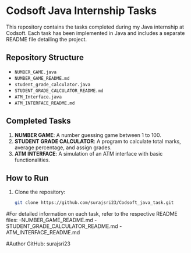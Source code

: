 # Codsoft Java Internship Tasks

This repository contains the tasks completed during my Java internship at Codsoft. Each task has been implemented in Java and includes a separate README file detailing the project.

## Repository Structure

- `NUMBER_GAME.java`
- `NUMBER_GAME_README.md`
- `student_grade_calculator.java`
- `STUDENT_GRADE_CALCULATOR_README.md`
- `ATM_Interface.java`
- `ATM_INTERFACE_README.md`

## Completed Tasks

1. **NUMBER GAME**: A number guessing game between 1 to 100.
2. **STUDENT GRADE CALCULATOR**: A program to calculate total marks, average percentage, and assign grades.
3. **ATM INTERFACE**: A simulation of an ATM interface with basic functionalities.

## How to Run

1. Clone the repository:

   ```bash
   git clone https://github.com/surajsri23/Codsoft_java_task.git


#For detailed information on each task, refer to the respective README files:
-NUMBER_GAME_README.md
-STUDENT_GRADE_CALCULATOR_README.md
-ATM_INTERFACE_README.md

#Author
GitHub: surajsri23
